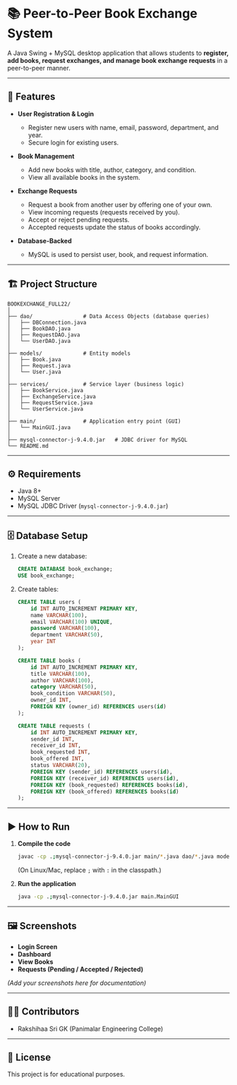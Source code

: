 # 📚 Peer-to-Peer Book Exchange System

A Java Swing + MySQL desktop application that allows students to **register, add books, request exchanges, and manage book exchange requests** in a peer-to-peer manner.

---

## 🚀 Features

- **User Registration & Login**
  - Register new users with name, email, password, department, and year.
  - Secure login for existing users.

- **Book Management**
  - Add new books with title, author, category, and condition.
  - View all available books in the system.

- **Exchange Requests**
  - Request a book from another user by offering one of your own.
  - View incoming requests (requests received by you).
  - Accept or reject pending requests.
  - Accepted requests update the status of books accordingly.

- **Database-Backed**
  - MySQL is used to persist user, book, and request information.

---

## 🏗️ Project Structure

```
BOOKEXCHANGE_FULL22/
│
├── dao/                # Data Access Objects (database queries)
│   ├── DBConnection.java
│   ├── BookDAO.java
│   ├── RequestDAO.java
│   └── UserDAO.java
│
├── models/             # Entity models
│   ├── Book.java
│   ├── Request.java
│   └── User.java
│
├── services/           # Service layer (business logic)
│   ├── BookService.java
│   ├── ExchangeService.java
│   ├── RequestService.java
│   └── UserService.java
│
├── main/               # Application entry point (GUI)
│   └── MainGUI.java
│
├── mysql-connector-j-9.4.0.jar   # JDBC driver for MySQL
└── README.md
```

---

## ⚙️ Requirements

- Java 8+  
- MySQL Server  
- MySQL JDBC Driver (`mysql-connector-j-9.4.0.jar`)  

---

## 🗄️ Database Setup

1. Create a new database:
   ```sql
   CREATE DATABASE book_exchange;
   USE book_exchange;
   ```

2. Create tables:

   ```sql
   CREATE TABLE users (
       id INT AUTO_INCREMENT PRIMARY KEY,
       name VARCHAR(100),
       email VARCHAR(100) UNIQUE,
       password VARCHAR(100),
       department VARCHAR(50),
       year INT
   );

   CREATE TABLE books (
       id INT AUTO_INCREMENT PRIMARY KEY,
       title VARCHAR(100),
       author VARCHAR(100),
       category VARCHAR(50),
       book_condition VARCHAR(50),
       owner_id INT,
       FOREIGN KEY (owner_id) REFERENCES users(id)
   );

   CREATE TABLE requests (
       id INT AUTO_INCREMENT PRIMARY KEY,
       sender_id INT,
       receiver_id INT,
       book_requested INT,
       book_offered INT,
       status VARCHAR(20),
       FOREIGN KEY (sender_id) REFERENCES users(id),
       FOREIGN KEY (receiver_id) REFERENCES users(id),
       FOREIGN KEY (book_requested) REFERENCES books(id),
       FOREIGN KEY (book_offered) REFERENCES books(id)
   );
   ```

---

## ▶️ How to Run

1. **Compile the code**
   ```bash
   javac -cp .;mysql-connector-j-9.4.0.jar main/*.java dao/*.java models/*.java services/*.java
   ```

   (On Linux/Mac, replace `;` with `:` in the classpath.)

2. **Run the application**
   ```bash
   java -cp .;mysql-connector-j-9.4.0.jar main.MainGUI
   ```

---

## 🖼️ Screenshots

- **Login Screen**
- **Dashboard**
- **View Books**
- **Requests (Pending / Accepted / Rejected)**

*(Add your screenshots here for documentation)*

---

## 👨‍💻 Contributors

- Rakshihaa Sri GK
 (Panimalar Engineering College)

---

## 📜 License

This project is for educational purposes.

